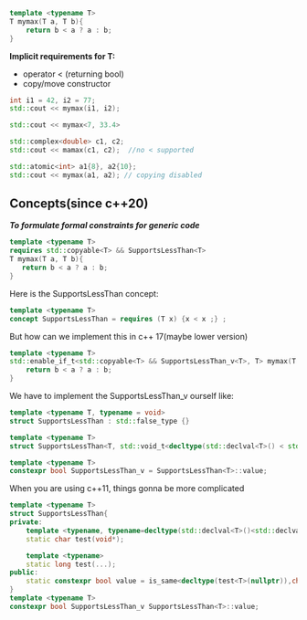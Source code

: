 ```c++
template <typename T>
T mymax(T a, T b){
    return b < a ? a : b;
}
```
**Implicit requirements for T:**
* operator < (returning bool)
* copy/move constructor

```c++
int i1 = 42, i2 = 77;
std::cout << mymax(i1, i2);

std::cout << mymax<7, 33.4>

std::complex<double> c1, c2;
std::cout << mamax(c1, c2);  //no < supported

std::atomic<int> a1{8}, a2{10};
std::cout << mymax(a1, a2); // copying disabled
```

## **Concepts(since c++20)**
 ***To formulate formal constraints for generic code***

 ```c++
template <typename T>
requires std::copyable<T> && SupportsLessThan<T>
T mymax(T a, T b){
    return b < a ? a : b;
}
 ```
Here is the SupportsLessThan concept:

```c++
template <typename T>
concept SupportsLessThan = requires (T x) {x < x ;} ;
```

But how can we implement this in c++ 17(maybe lower version)
```c++
template <typename T>
std::enable_if_t<std::copyable<T> && SupportsLessThan_v<T>, T> mymax(T a, T b){
    return b < a ? a : b;
}
```

We have to implement the SupportsLessThan_v ourself like:
```c++
template <typename T, typename = void>
struct SupportsLessThan : std::false_type {}

template <typename T>
struct SupportsLessThan<T, std::void_t<decltype(std::declval<T>() < std::declval<T>()>)>> : std::true_type{}

template <typename T>
constexpr bool SupportsLessThan_v = SupportsLessThan<T>::value;
```

When you are using c++11, things gonna be more complicated
```c++
template <typename T>
struct SupportsLessThan{
private:
    template <typename, typename=decltype(std::declval<T>()<std::declval<T>())>
    static char test(void*);

    template <typename>
    static long test(...);
public:
    static constexpr bool value = is_same<decltype(test<T>(nullptr)),char)>::value;
}
template <typename T>
constexpr bool SupportsLessThan_v SupportsLessThan<T>::value;
```